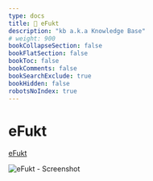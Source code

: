 ```yaml
---
type: docs
title: 🔷 eFukt
description: "kb a.k.a Knowledge Base"
# weight: 900
bookCollapseSection: false
bookFlatSection: false
bookToc: false
bookComments: false
bookSearchExclude: true
bookHidden: false
robotsNoIndex: true
---
```


# eFukt

[eFukt](https://efukt.com/?nt)

![eFukt - Screenshot](@img/efukt-screenshot.avif)
